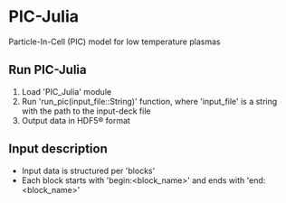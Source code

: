 # PIC-Julia
Particle-In-Cell (PIC) model for low temperature plasmas

##  Run PIC-Julia
 1. Load 'PIC_Julia' module
 2. Run 'run_pic(input_file::String)' function, where 'input_file' is a string with the path to the input-deck file
 3. Output data in HDF5® format
 
## Input description
 - Input data is structured per 'blocks'
 - Each block starts with 'begin:<block_name>' and ends with 'end:<block_name>'
